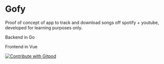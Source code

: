 # Gofy

Proof of concept of app to track and download songs off spotify + youtube, developed for learning purposes only.

Backend in Go

Frontend in Vue

<a href="https://gitpod.io/#https://github.com/joaomqc/gofy">
  <img
    src="https://img.shields.io/badge/Contribute%20with-Gitpod-908a85?logo=gitpod"
    alt="Contribute with Gitpod"
  />
</a>
